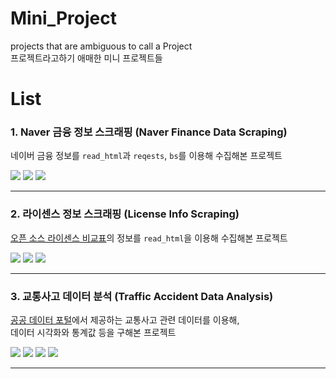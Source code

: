 # Mini_Project
projects that are ambiguous to call a Project  
프로젝트라고하기 애매한 미니 프로젝트들 

# List

### 1. Naver 금융 정보 스크래핑 (Naver Finance Data Scraping)
네이버 금융 정보를 `read_html`과 `reqests`, `bs`를 이용해 수집해본 프로젝트  

<img src="https://img.shields.io/badge/Python-3776AB?style=plastic&logo=python&logoColor=FFFFFF&"/>
<img src="https://img.shields.io/badge/Pandas-150458?style=plastic&logo=pandas&logoColor=FFFFFF&"/>
<img src="https://img.shields.io/badge/VS Code-007ACC?style=plastic&logo=visualstudiocode&logoColor=FFFFFF&"/>
  
---

### 2. 라이센스 정보 스크래핑 (License Info Scraping)
[오픈 소스 라이센스 비교표](https://olis.or.kr/license/compareGuide.do)의 정보를 `read_html`을 이용해 수집해본 프로젝트

<img src="https://img.shields.io/badge/Python-3776AB?style=plastic&logo=python&logoColor=FFFFFF&"/>
<img src="https://img.shields.io/badge/Pandas-150458?style=plastic&logo=pandas&logoColor=FFFFFF&"/>
<img src="https://img.shields.io/badge/VS Code-007ACC?style=plastic&logo=visualstudiocode&logoColor=FFFFFF&"/>
  
---

### 3. 교통사고 데이터 분석 (Traffic Accident Data Analysis)
[공공 데이터 포털]()에서 제공하는 교통사고 관련 데이터를 이용해,  
데이터 시각화와 통계값 등을 구해본 프로젝트

<img src="https://img.shields.io/badge/Python-3776AB?style=plastic&logo=python&logoColor=FFFFFF&"/>
<img src="https://img.shields.io/badge/Pandas-150458?style=plastic&logo=pandas&logoColor=FFFFFF&"/>
<img src="https://img.shields.io/badge/Seaborn-007ACC?style=plastic&logo=seaborn&logoColor=8CAAE6&"/>
<img src="https://img.shields.io/badge/VS Code-007ACC?style=plastic&logo=visualstudiocode&logoColor=FFFFFF&"/>  
  
---